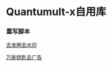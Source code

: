 # Quantumult-x自用库

### 重写脚本
[去发圈去水印](https://raw.githubusercontent.com/wzhjm/QuanX/main/Rewrites/qfq.snippet)

[万能钥匙去广告](https://raw.githubusercontent.com/wzhjm/QuanX/main/Rewrites/wnys.snippet)

